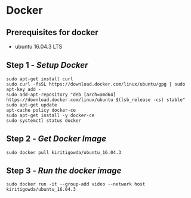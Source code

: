 # Docker

## Prerequisites for docker
* ubuntu 16.04.3 LTS

## Step 1 - *Setup Docker*
````
sudo apt-get install curl
sudo curl -fsSL https://download.docker.com/linux/ubuntu/gpg | sudo apt-key add -
sudo add-apt-repository "deb [arch=amd64] https://download.docker.com/linux/ubuntu $(lsb_release -cs) stable"
sudo apt-get update
apt-cache policy docker-ce
sudo apt-get install -y docker-ce
sudo systemctl status docker
````

## Step 2 - *Get Docker Image*
````
sudo docker pull kiritigowda/ubuntu_16.04.3
````

## Step 3 - *Run the docker image*
````
sudo docker run -it --group-add video --network host kiritigowda/ubuntu_16.04.3
````
